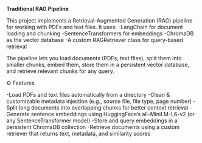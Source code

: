 **Traditional RAG Pipeline**

This project implements a Retrieval-Augmented Generation (RAG) pipeline for working with PDFs and text files. It uses:
-LangChain for document loading and chunking
-SentenceTransformers for embeddings
-ChromaDB as the vector database
-A custom RAGRetriever class for query-based retrieval

The pipeline lets you load documents (PDFs, text files), split them into smaller chunks, embed them, store them in a persistent vector database, and retrieve relevant chunks for any query.

⚙️ Features

-Load PDFs and text files automatically from a directory
-Clean & customizable metadata injection (e.g., source file, file type, page number)
-Split long documents into overlapping chunks for better context retrieval
-Generate sentence embeddings using HuggingFace’s all-MiniLM-L6-v2 (or any SentenceTransformer model)
-Store and query embeddings in a persistent ChromaDB collection
-Retrieve documents using a custom retriever that returns text, metadata, and similarity scores
